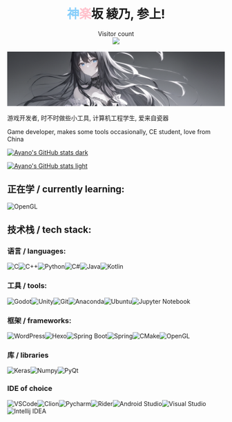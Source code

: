 <h1 align="center"><font color=lightskyblue>神</font><font color=pink>楽</font>坂 綾乃, 参上!</h3>

<p align="center"> 
  Visitor count<br>
  <img src="https://profile-counter.glitch.me/kagurazaka-ayano/count.svg"/>
</p>

<img src = "./assets/image.png" class = "child" alt = "banner" >

游戏开发者, 时不时做些小工具, 计算机工程学生, 爱来自瓷器

Game developer, makes some tools occasionally, CE student, love from China

[![Ayano's GitHub stats dark](https://github-readme-stats.vercel.app/api?username=kagurazaka-ayano&show_icons=true&theme=tokyonight)](https://github.com/anuraghazra/github-readme-stats#gh-dark-mode-only)

[![Ayano's GitHub stats light](https://github-readme-stats.vercel.app/api?username=kagurazaka-ayano&show_icons=true&theme=buefy)](https://github.com/anuraghazra/github-readme-stats#gh-light-mode-only)

## 正在学 / currently learning:

![OpenGL](https://img.shields.io/badge/OpenGL-FFFFFF?style=for-the-badge&logo=opengl)

## 技术栈 / tech stack:

### 语言 / languages:

![C](https://img.shields.io/badge/C-00599C?style=for-the-badge&logo=c&logoColor=white)![C++](https://img.shields.io/badge/C%2B%2B-00599C?style=for-the-badge&logo=c%2B%2B&logoColor=white)![Python](https://img.shields.io/badge/Python-FFD43B?style=for-the-badge&logo=python&logoColor=blue)![C#](https://img.shields.io/badge/C%23-239120?style=for-the-badge&logo=c-sharp&logoColor=white)![Java](https://img.shields.io/badge/OpenJDK-ED8B00?style=for-the-badge&logo=openjdk&logoColor=white)![Kotlin](https://img.shields.io/badge/Kotlin-0095D5?&style=for-the-badge&logo=kotlin&logoColor=white)

### 工具 / tools:

![Godot](https://img.shields.io/badge/Godot-478CBF?style=for-the-badge&logo=GodotEngine&logoColor=white)![Unity](https://img.shields.io/badge/Unity-100000?style=for-the-badge&logo=unity&logoColor=white)![Git](https://img.shields.io/badge/GIT-E44C30?style=for-the-badge&logo=git&logoColor=white)![Anaconda](https://img.shields.io/badge/conda-342B029.svg?&style=for-the-badge&logo=anaconda&logoColor=white)![Ubuntu](https://img.shields.io/badge/Ubuntu-E95420?style=for-the-badge&logo=ubuntu&logoColor=white)![Jupyter Notebook](https://img.shields.io/badge/Jupyter-F37626.svg?&style=for-the-badge&logo=Jupyter&logoColor=white)

### 框架 / frameworks:

![WordPress](https://img.shields.io/badge/Wordpress-21759B?style=for-the-badge&logo=wordpress&logoColor=white)![Hexo](https://img.shields.io/badge/Hexo-0E83CD?style=for-the-badge&logo=hexo&logoColor=white)![Spring Boot](https://img.shields.io/badge/Spring_Boot-F2F4F9?style=for-the-badge&logo=spring-boot)![Spring](https://img.shields.io/badge/Spring-6DB33F?style=for-the-badge&logo=spring&logoColor=white)![CMake](https://img.shields.io/badge/CMake-064F8C?style=for-the-badge&logo=cmake&logoColor=white)![OpenGL](https://img.shields.io/badge/OpenGL-FFFFFF?style=for-the-badge&logo=opengl)

### 库 / libraries

![Keras](https://img.shields.io/badge/Keras-FF0000?style=for-the-badge&logo=keras&logoColor=white)![Numpy](https://img.shields.io/badge/Numpy-777BB4?style=for-the-badge&logo=numpy&logoColor=white)![PyQt](https://img.shields.io/badge/Qt-41CD52?style=for-the-badge&logo=qt&logoColor=white)

### IDE of choice

![VSCode](https://img.shields.io/badge/VSCode-0078D4?style=for-the-badge&logo=visual%20studio%20code&logoColor=white)![Clion](https://img.shields.io/badge/CLion-000000?style=for-the-badge&logo=clion&logoColor=white)![Pycharm](https://img.shields.io/badge/PyCharm-000000.svg?&style=for-the-badge&logo=PyCharm&logoColor=white)![Rider](https://img.shields.io/badge/Rider-000000?style=for-the-badge&logo=Rider&logoColor=white)![Android Studio](https://img.shields.io/badge/Android_Studio-3DDC84?style=for-the-badge&logo=android-studio&logoColor=white)![Visual Studio](	https://img.shields.io/badge/Visual_Studio-5C2D91?style=for-the-badge&logo=visual%20studio&logoColor=white)![Intellij IDEA](https://img.shields.io/badge/IntelliJ_IDEA-000000.svg?style=for-the-badge&logo=intellij-idea&logoColor=white)
